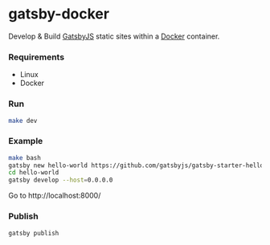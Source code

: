 # gatsby-docker
Develop &amp; Build [GatsbyJS](https://www.gatsbyjs.org/) static sites within a [Docker](https://www.docker.com/) container.

### Requirements

* Linux
* Docker

### Run

```sh
make dev
```

### Example

```sh
make bash
gatsby new hello-world https://github.com/gatsbyjs/gatsby-starter-hello-world
cd hello-world
gatsby develop --host=0.0.0.0
```

Go to http://localhost:8000/

### Publish

```sh
gatsby publish
```
